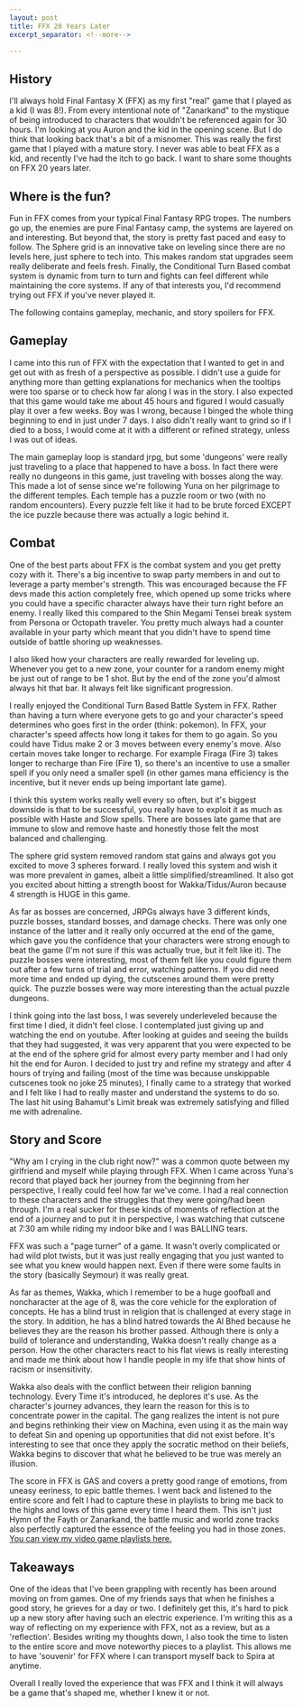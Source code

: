 ```yaml
---
layout: post
title: FFX 20 Years Later
excerpt_separator: <!--more-->

---
```


## History

I'll always hold Final Fantasy X (FFX) as my first "real" game that I played as a kid (I was 8!). From every intentional note of "Zanarkand" to the mystique of being introduced to characters that wouldn't be referenced again for 30 hours. I'm looking at you Auron and the kid in the opening scene. But I do think that looking back that's a bit of a misnomer. This was really the first game that I played with a mature story. I never was able to beat FFX as a kid, and recently I've had the itch to go back. I want to share some thoughts on FFX 20 years later.
<!--more-->

## Where is the fun?

Fun in FFX comes from your typical Final Fantasy RPG tropes. The numbers go up, the enemies are pure Final Fantasy camp, the systems are layered on and interesting. But beyond that, the story is pretty fast paced and easy to follow. The Sphere grid is an innovative take on leveling since there are no levels here, just sphere to tech into. This makes random stat upgrades seem really deliberate and feels fresh. Finally, the Conditional Turn Based combat system is dynamic from turn to turn and fights can feel different while maintaining the core systems. If any of that interests you, I'd recommend trying out FFX if you've never played it.

The following contains gameplay, mechanic, and story spoilers for FFX. 

## Gameplay

I came into this run of FFX with the expectation that I wanted to get in and get out with as fresh of a perspective as possible. I didn't use a guide for anything more than getting explanations for mechanics when the tooltips were too sparse or to check how far along I was in the story. I also expected that this game would take me about 45 hours and figured I would casually play it over a few weeks. Boy was I wrong, because I binged the whole thing beginning to end in just under 7 days. I also didn't really want to grind so if I died to a boss, I would come at it with a different or refined strategy, unless I was out of ideas.

The main gameplay loop is standard jrpg, but some 'dungeons' were really just traveling to a place that happened to have a boss. In fact there were really no dungeons in this game, just traveling with bosses along the way. This made a lot of sense since we're following Yuna on her pilgrimage to the different temples. Each temple has a puzzle room or two (with no random encounters). Every puzzle felt like it had to be brute forced EXCEPT the ice puzzle because there was actually a logic behind it. 

## Combat

One of the best parts about FFX is the combat system and you get pretty cozy with it. There's a big incentive to swap party members in and out to leverage a party member's strength. This was encouraged because the FF devs made this action completely free, which opened up some tricks where you could have a specific character always have their turn right before an enemy. I really liked this compared to the Shin Megami Tensei break system from Persona or Octopath traveler. You pretty much always had a counter available in your party which meant that you didn't have to spend time outside of battle shoring up weaknesses.

I also liked how your characters are really rewarded for leveling up. Whenever you get to a new zone, your counter for a random enemy might be just out of range to be 1 shot. But by the end of the zone you'd almost always hit that bar. It always felt like significant progression.

I really enjoyed the Conditional Turn Based Battle System in FFX. Rather than having a turn where everyone gets to go and your character's speed determines who goes first in the order (think: pokemon). In FFX, your character's speed affects how long it takes for them to go again. So you could have Tidus make 2 or 3 moves between every enemy's move. Also certain moves take longer to recharge. For example Firaga (Fire 3) takes longer to recharge than Fire (Fire 1), so there's an incentive to use a smaller spell if you only need a smaller spell (in other games mana efficiency is the incentive, but it never ends up being important late game).

I think this system works really well every so often, but it's biggest downside is that to be successful, you really have to exploit it as much as possible with Haste and Slow spells. There are bosses late game that are immune to slow and remove haste and honestly those felt the most balanced and challenging.

The sphere grid system removed random stat gains and always got you excited to move 3 spheres forward. I really loved this system and wish it was more prevalent in games, albeit a little simplified/streamlined. It also got you excited about hitting a strength boost for Wakka/Tidus/Auron because 4 strength is HUGE in this game. 

As far as bosses are concerned, JRPGs always have 3 different kinds, puzzle bosses, standard bosses, and damage checks. There was only one instance of the latter and it really only occurred at the end of the game, which gave you the confidence that your characters were strong enough to beat the game (I'm not sure if this was actually true, but it felt like it). The puzzle bosses were interesting, most of them felt like you could figure them out after a few turns of trial and error, watching patterns. If you did need more time and ended up dying, the cutscenes around them were pretty quick. The puzzle bosses were way more interesting than the actual puzzle dungeons.

I think going into the last boss, I was severely underleveled because the first time I died, it didn't feel close. I contemplated just giving up and watching the end on youtube. After looking at guides and seeing the builds that they had suggested, it was very apparent that you were expected to be at the end of the sphere grid for almost every party member and I had only hit the end for Auron. I decided to just try and refine my strategy and after 4 hours of trying and failing (most of the time was because unskippable cutscenes took no joke 25 minutes), I finally came to a strategy that worked and I felt like I had to really master and understand the systems to do so. The last hit using Bahamut's Limit break was extremely satisfying and filled me with adrenaline.

## Story and Score

"Why am I crying in the club right now?" was a common quote between my girlfriend and myself while playing through FFX. When I came across Yuna's record that played back her journey from the beginning from her perspective, I really could feel how far we've come. I had a real connection to these characters and the struggles that they were going/had been through. I'm a real sucker for these kinds of moments of reflection at the end of a journey and to put it in perspective, I was watching that cutscene at 7:30 am while riding my indoor bike and I was BALLING tears.

FFX was such a "page turner" of a game. It wasn't overly complicated or had wild plot twists, but it was just really engaging that you just wanted to see what you knew would happen next. Even if there were some faults in the story (basically Seymour) it was really great.

As far as themes, Wakka, which I remember to be a huge goofball and noncharacter at the age of 8, was the core vehicle for the exploration of concepts. He has a blind trust in religion that is challenged at every stage in the story. In addition, he has a blind hatred towards the Al Bhed because he believes they are the reason his brother passed. Although there is only a build of tolerance and understanding, Wakka doesn't really change as a person. How the other characters react to his flat views is really interesting and made me think about how I handle people in my life that show hints of racism or insensitivity.

Wakka also deals with the conflict between their religion banning technology. Every Time it's introduced, he deplores it's use. As the character's journey advances, they learn the reason for this is to concentrate power in the capital. The gang realizes the intent is not pure and begins rethinking their view on Machina, even using it as the main way to defeat Sin and opening up opportunities that did not exist before. It's interesting to see that once they apply the socratic method on their beliefs, Wakka begins to discover that what he believed to be true was merely an illusion.

The score in FFX is GAS and covers a pretty good range of emotions, from uneasy eeriness, to epic battle themes. I went back and listened to the entire score and felt I had to capture these in playlists to bring me back to the highs and lows of this game every time I heard them. This isn't just Hymn of the Fayth or Zanarkand, the battle music and world zone tracks also perfectly captured the essence of the feeling you had in those zones. [You can view my video game playlists here.](https://open.spotify.com/user/12159162560)

## Takeaways

One of the ideas that I've been grappling with recently has been around moving on from games. One of my friends says that when he finishes a good story, he grieves for a day or two. I definitely get this, it's hard to pick up a new story after having such an electric experience. I'm writing this as a way of reflecting on my experience with FFX, not as a review, but as a 'reflection'. Besides writing my thoughts down, I also took the time to listen to the entire score and move noteworthy pieces to a playlist. This allows me to have 'souvenir' for FFX where I can transport myself back to Spira at anytime.

Overall I really loved the experience that was FFX and I think it will always be a game that's shaped me, whether I knew it or not.

